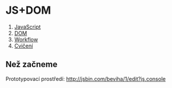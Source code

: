 # JS+DOM

1. [JavaScript](js.md)
2. [DOM](dom.md)
3. [Workflow](workflow.md)
4. [Cvičení](exercise.md)

## Než začneme

Prototypovací prostředí: http://jsbin.com/beviha/1/edit?js,console
